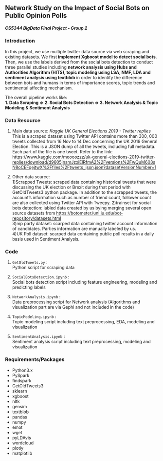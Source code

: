 ## Network Study on the Impact of Social Bots on Public Opinion Polls  
##### CS5344 BigData Final Project - Group 2  

   
### Introduction  
  
In this project, we use multiple twitter data source via web scraping and existing 
datasets. We first **implement Xgboost model to detect social bots**. Then, we 
use the labels derived from the social bots detection to conduct three parallel 
studies including **network analysis using Hubs and Authorities Algorithm (HITS), 
topic modeling using LSA, NMF, LDA and sentiment analysis using textblob** 
in order to identify the difference between bots and humans in terms of importance 
scores, topic trends and sentimental affecting mechanism.    

The overall pipeline works like:  
**1. Data Scraping => 2. Social Bots Detection => 3. Network Analysis & Topic Modeling & Sentiment Analysis**  

  
### Data Resource

1. Main data source: *Kaggle UK General Elections 2019 - Twitter replies*   
This is a scraped dataset using Twitter API contains more than 300, 000 tweets collected from 16 Nov to 14 Dec concerning the UK 2019 General Election. This is a JSON dump of all the tweets, including full metadata. Each part of the file is one tweet. Refer to the link:   
https://www.kaggle.com/moooozzz/uk-general-elections-2019-twitter-replies/download/d9605jnsmJzxiElRfmA2%2Fversions%2FwQuM603sN8oCEFqejtwX%2Ffiles%2Ftweets_json.json?datasetVersionNumber=1

2. Other data source:  
1)Scrapped Tweets: scraped data containing historical tweets that were discussing the UK election or Brexit during that period with GetOldTweets3 python package. In addition to the scrapped tweets, the account’s information such as number of friend count, follower count are also collected using Twitter API with Tweepy. 
2)trainset for social bots detection: labled data created by us bying merging several open source datasets from 
https://botometer.iuni.iu.edu/bot-repository/datasets.html  
3)mp party dataset: scarped data containing twitter account information of candidates. Parties information are manually labeled by us.   
4)UK Poll dataset: scarped data containing public poll results in a daily basis used in Sentiment Analysis.  

  
  
### Code

1. ```GetOldTweets.py``` :  
Python script for scraping data  

2. ```SocialBotsDetection.ipynb``` :  
Social bots detection script including feature engineering, modeling and predicting 
labels  

3. ```NetworkAnalysis.ipynb``` :  
Data preprocessing script for Network analysis (Algorithms and visualization part 
are via Gephi and not included in the code)  

4. ```TopicModeling.ipynb``` :  
Topic modeling script including text preprocessing, EDA, modeling and visualization  

5. ```SentimentAnalysis.ipynb``` :  
Sentiment analysis script including text preprocessing, modeling and visualization  
  

### Requirements/Packages

- Python3.x
- PySpark  
- findspark
- GetOldTweets3  
- sklearn  
- xgboost  
- nltk  
- gensim  
- textblob  
- pandas  
- numpy  
- emot  
- wget  
- pyLDAvis  
- wordcloud  
- plotly  
- matplotlib  
